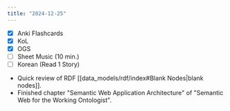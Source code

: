 ```yaml
---
title: "2024-12-25"
---
```


- [x] Anki Flashcards
- [x] KoL
- [x] OGS
- [ ] Sheet Music (10 min.)
- [ ] Korean (Read 1 Story)

* Quick review of RDF [[data_models/rdf/index#Blank Nodes|blank nodes]].
* Finished chapter "Semantic Web Application Architecture" of "Semantic Web for the Working Ontologist".